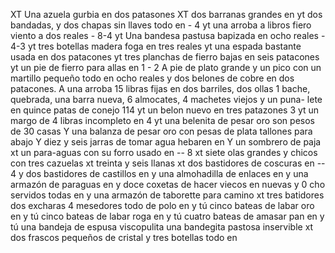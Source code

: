 XT Una azuela gurbia en dos patasones
XT dos barranas grandes en
yt dos bandadas, y dos chapas sin llaves todo en - 4
yt una arroba a libros fiero viento a dos reales - 8-4
yt Una bandesa pastusa bapizada en ocho reales - 4-3
yt tres botellas madera foga en tres reales
yt una espada bastante usada en dos patacones
yt tres planchas de fierro bajas en seis patacones
yt un pie de fierro para allas en
1 - 2
A pie de plato grande y un pico con un martillo pequeño todo en ocho reales y dos belones de cobre en dos patacones.
A una arroba 15 libras fijas en dos barriles, dos ollas 1 bache, quebrada, una barra nueva, 6 almocates, 4 machetes viejos y un puna- lete en quince patas de conejo
114
yt
un belon nuevo en tres patazones
3
yt
un margo de 4 libras incompleto en
4
yt
una belenita de pesar oro son pesos de 30 casas
Y una balanza de pesar oro con pesas de plata
tallones para abajo
Y diez y seis jarras de tomar agua hebaren en
Y un sombrero de paja
xt un para-aguas con su forro usado en -- 8
xt siete olas grandes y chicos con tres cazuelas
xt treinta y seis llanas
xt dos bastidores de coscuras en -- 4
y dos bastidores de castillos en
y una almohadilla de enlaces en
y una armazón de paraguas en
y doce coxetas de hacer viecos en nuevas y 0
cho servidos todas en
y una armazón de taborette para camino
xt tres batidores dos excharas 4 mesedores todo
de polo en
y tú cinco bateas de labar oro en
y tú cinco bateas de labar roga en
y tú cuatro bateas de amasar pan en
y tú una bandeja de espusa viscopulita
una bandegita pastosa inservible
xt dos frascos pequeños de cristal y tres botellas
todo en